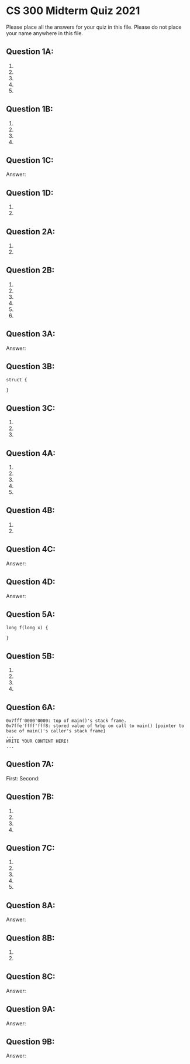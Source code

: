 CS 300 Midterm Quiz 2021
========================

Please place all the answers for your quiz in this file.
Please do not place your name anywhere in this file.

Question 1A:
------------

1.
2.
3.
4.
5.

Question 1B:
------------

1.
2.
3.
4.

Question 1C:
------------

Answer:

Question 1D:
------------

1.
2.

Question 2A:
------------

1.
2.

Question 2B:
------------

1.
2.
3.
4.
5.
6.

Question 3A:
------------

Answer:

Question 3B:
------------

```
struct {

}
```

Question 3C:
------------

1.
2.
3.

Question 4A:
------------

1.
2.
3.
4.
5.

Question 4B:
------------

1.
2.

Question 4C:
------------

Answer:

Question 4D:
------------

Answer:

Question 5A:
------------

```
long f(long x) {

}
```

Question 5B:
------------

1.
2.
3.
4.

Question 6A:
------------

```
0x7fff'0000'0000: top of main()'s stack frame.
0x7ffe'ffff'fff8: stored value of %rbp on call to main() [pointer to base of main()'s caller's stack frame]
...
WRITE YOUR CONTENT HERE!
...
```

Question 7A:
------------

First:
Second:

Question 7B:
------------

1.
2.
3.
4.

Question 7C:
------------

1.
2.
3.
4.
5.

Question 8A:
------------

Answer:

Question 8B:
------------

1.
2.

Question 8C:
------------

Answer:

Question 9A:
------------

Answer:

Question 9B:
------------

Answer:
